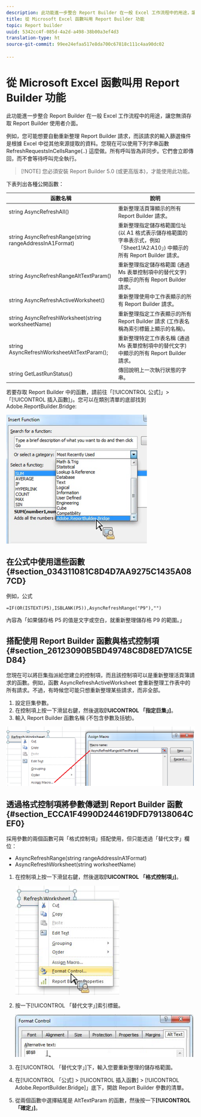 ```yaml
---
description: 此功能進一步整合 Report Builder 在一般 Excel 工作流程中的用途，讓您無須存取 Report Builder 使用者介面。
title: 從 Microsoft Excel 函數叫用 Report Builder 功能
topic: Report builder
uuid: 5342cc4f-085d-4a2d-a498-38b00a3ef4d3
translation-type: ht
source-git-commit: 99ee24efaa517e8da700c67818c111c4aa90dc02

---
```



# 從 Microsoft Excel 函數叫用 Report Builder 功能

此功能進一步整合 Report Builder 在一般 Excel 工作流程中的用途，讓您無須存取 Report Builder 使用者介面。

例如，您可能想要自動重新整理 Report Builder 請求，而該請求的輸入篩選條件是根據 Excel 中從其他來源提取的資料。您現在可以使用下列字串函數 RefreshRequestsInCellsRange(..) 這麼做。所有呼叫皆為非同步。它們會立即傳回，而不會等待呼叫完全執行。

> [!NOTE] 您必須安裝 Report Builder 5.0 (或更高版本)，才能使用此功能。

下表列出各種公開函數：

| 函數名稱 | 說明 |
|---|---|
| string AsyncRefreshAll() | 重新整理活頁簿顯示的所有 Report Builder 請求。 |
| string AsyncRefreshRange(string rangeAddressInA1Format) | 重新整理指定儲存格範圍位址 (以 A1 格式表示儲存格範圍的字串表示式，例如「Sheet1!A2:A10」) 中顯示的所有 Report Builder 請求。 |
| string AsyncRefreshRangeAltTextParam() | 重新整理指定儲存格範圍 (通過 Ms 表單控制項中的替代文字) 中顯示的所有 Report Builder 請求。 |
| string AsyncRefreshActiveWorksheet() | 重新整理使用中工作表顯示的所有 Report Builder 請求。 |
| string AsyncRefreshWorksheet(string worksheetName) | 重新整理指定工作表顯示的所有 Report Builder 請求 (工作表名稱為索引標籤上顯示的名稱)。 |
| string AsyncRefreshWorksheetAltTextParam(); | 重新整理特定工作表名稱 (通過 Ms 表單控制項中的替代文字) 中顯示的所有 Report Builder 請求。 |
| string GetLastRunStatus() | 傳回說明上一次執行狀態的字串。 |

若要存取 Report Builder 中的函數，請前往「[!UICONTROL 公式]」>「[!UICONTROL 插入函數]」。您可以在類別清單的底部找到 Adobe.ReportBuilder.Bridge:

![](assets/arb_functions.png)

## 在公式中使用這些函數 {#section_034311081C8D4D7AA9275C1435A087CD}

例如，公式

```
=IF(OR(ISTEXT(P5),ISBLANK(P5)),AsyncRefreshRange("P9"),"")
```

內容為「如果儲存格 P5 的值是文字或空白，就重新整理儲存格 P9 的範圍。」

## 搭配使用 Report Builder 函數與格式控制項 {#section_26123090B5BD49748C8D8ED7A1C5ED84}

您現在可以將巨集指派給您建立的控制項，而且該控制項可以是重新整理活頁簿請求的函數。例如，函數 AsyncRefreshActiveWorksheet 會重新整理工作表中的所有請求。不過，有時候您可能只想重新整理某些請求，而非全部。

1. 設定巨集參數。
1. 在控制項上按一下滑鼠右鍵，然後選取&#x200B;**[!UICONTROL 「指定巨集」]**。
1. 輸入 Report Builder 函數名稱 (不包含參數及括號)。

![](assets/assign_macro.png)

## 透過格式控制項將參數傳遞到 Report Builder 函數 {#section_ECCA1F4990D244619DFD79138064CEF0}

採用參數的兩個函數可與「格式控制項」搭配使用，但只能透過「替代文字」欄位：

* AsyncRefreshRange(string rangeAddressInA1Format)
* AsyncRefreshWorksheet(string worksheetName)

1. 在控制項上按一下滑鼠右鍵，然後選取&#x200B;**[!UICONTROL 「格式控制項」]**。

   ![](assets/format_control.png)

1. 按一下[!UICONTROL 「替代文字」]索引標籤。

   ![](assets/alt_text.png)

1. 在[!UICONTROL 「替代文字」]下，輸入您要重新整理的儲存格範圍。
1. 在[!UICONTROL 「公式] > [!UICONTROL 插入函數] > [!UICONTROL Adobe.ReportBuilder.Bridge]」底下，開啟 Report Builder 參數的清單。

1. 從兩個函數中選擇結尾是 AltTextParam 的函數，然後按一下&#x200B;**[!UICONTROL 「確定」]**。

